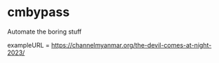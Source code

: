 # cmbypass
Automate the boring stuff

exampleURL = https://channelmyanmar.org/the-devil-comes-at-night-2023/